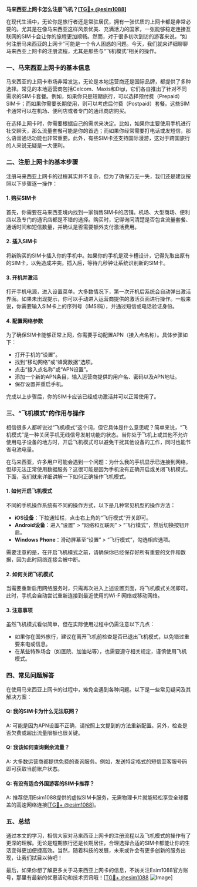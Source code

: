 **马来西亚上网卡怎么注册飞机？[[TG💪+ @esim1088](https://t.me/s/esim1088)]**

在现代生活中，无论你是旅行者还是常驻居民，拥有一张优质的上网卡都是非常必要的。尤其是在像马来西亚这样风景优美、充满活力的国家，一张能够稳定连接互联网的SIM卡会让你的旅程更加顺畅。然而，对于很多初次到访的游客来说，“如何注册马来西亚的上网卡”可能是一个令人困惑的问题。今天，我们就来详细聊聊马来西亚上网卡的注册流程，尤其是那些与“飞机模式”相关的操作。

### 一、马来西亚上网卡的基本信息

马来西亚的上网卡市场非常发达，无论是本地运营商还是国际品牌，都提供了多种选择。常见的本地运营商包括Celcom、Maxis和Digi，它们各自推出了针对不同需求的SIM卡套餐。例如，如果你只是短期旅行，可以选择预付费（Prepaid）SIM卡；而如果你需要长期使用，则可以考虑后付费（Postpaid）套餐。这些SIM卡通常可以在机场、便利店或者专门的通讯商店购买。

在选择上网卡时，你需要根据自己的需求来决定。比如，如果你主要使用手机进行社交聊天，那么流量套餐可能是你的首选；而如果你经常需要打电话或发短信，那么语音通话功能也非常重要。此外，有些SIM卡还支持国际漫游，这对于跨国旅行的人来说无疑是一大便利。

### 二、注册上网卡的基本步骤

注册马来西亚上网卡的过程其实并不复杂，但为了确保万无一失，我们还是建议按照以下步骤逐一操作：

#### 1. 购买SIM卡
首先，你需要在马来西亚境内找到一家销售SIM卡的店铺。机场、大型商场、便利店以及专门的通讯店都是不错的选择。购买时，记得询问清楚是否包含流量套餐、通话时间和短信数量，并确认是否需要额外支付激活费用。

#### 2. 插入SIM卡
将新购买的SIM卡插入你的手机中。如果你的手机是双卡槽设计，记得先取出原有的SIM卡，以免造成冲突。插入后，等待几秒钟让系统识别新的SIM卡。

#### 3. 开机并激活
打开手机电源，进入设置菜单。大多数情况下，第一次开机后系统会自动弹出激活界面。如果未出现提示，你可以手动进入运营商提供的激活页面进行操作。一般来说，你需要输入SIM卡上的序列号（IMSI码），并通过短信或电话验证身份。

#### 4. 配置网络参数
为了确保SIM卡能够正常上网，你需要手动配置APN（接入点名称）。具体步骤如下：
- 打开手机的“设置”。
- 找到“移动网络”或“蜂窝数据”选项。
- 点击“接入点名称”或“APN设置”。
- 添加一个新的APN条目，输入运营商提供的用户名、密码以及APN地址。
- 保存设置并重启手机。

完成以上步骤后，你的SIM卡应该已经成功激活并可以正常使用了。

### 三、“飞机模式”的作用与操作

相信很多人都听说过“飞机模式”这个词，但它具体是什么意思呢？简单来说，“飞机模式”是一种关闭手机无线信号发射功能的状态。当你处于飞机上或其他不允许使用电子设备的地方时，开启飞机模式可以避免干扰其他设备的工作，同时也能节省电池电量。

在马来西亚，许多用户可能会遇到一个问题：为什么我的手机显示已连接到网络，但却无法正常使用数据服务？这很可能是因为手机没有正确开启或关闭飞机模式。下面，我们就来详细讲解一下如何正确操作飞机模式。

#### 1. 如何开启飞机模式
不同的手机操作系统有不同的操作方式，以下是几种常见机型的操作方法：
- **iOS设备**：下拉通知栏，点击右上角的“飞行模式”开关即可。
- **Android设备**：进入“设置” > “网络和互联网” > “飞行模式”，然后切换按钮开启。
- **Windows Phone**：滑动屏幕至“设置” > “飞行模式”，勾选相应选项。

需要注意的是，在开启飞机模式之前，请确保你已经保存好所有重要的文件和数据，因为此时网络连接会被中断。

#### 2. 如何关闭飞机模式
当需要重新启用网络服务时，只需再次进入上述设置页面，将飞机模式关闭即可。此时，手机会自动尝试重新连接到最近使用的Wi-Fi网络或移动网络。

#### 3. 注意事项
虽然飞机模式看似简单，但在实际使用过程中仍需注意以下几点：
- 如果你在国外旅行，建议在离开飞机前检查是否已退出飞机模式，以免错过重要来电或信息。
- 在某些特殊场合（如医院、加油站等），也需要遵守相关规定，谨慎使用飞机模式。

### 四、常见问题解答

在使用马来西亚上网卡的过程中，难免会遇到各种问题。以下是一些常见疑问及其解决方案：

#### Q: 我的SIM卡为什么无法联网？
A: 可能是因为APN设置不正确，请按照上文提到的方法重新配置。另外，检查是否欠费或超出流量限额也很关键。

#### Q: 我该如何查询剩余流量？
A: 大多数运营商都提供免费的查询服务。例如，发送特定格式的短信至客服号码即可获取当前账户状态。

#### Q: 有没有适合外国游客的SIM卡推荐？
A: 推荐使用Esim1088提供的虚拟SIM卡服务，无需物理卡片就能轻松享受全球覆盖的高速网络连接[[TG💪+ @esim1088](https://t.me/s/esim1088)]。

### 五、总结

通过本文的学习，相信大家对马来西亚上网卡的注册流程以及飞机模式的操作有了更深的理解。无论是短期旅行还是长期居住，合理选择合适的SIM卡都能让你的生活变得更加便捷高效。当然，随着科技的发展，未来或许会有更多创新的服务出现，让我们拭目以待吧！

最后，如果你想了解更多关于马来西亚上网卡的信息，不妨关注Esim1088官方账号，那里有最新的优惠活动和技术资讯哦！[[TG💪+ @esim1088](https://t.me/s/esim1088) ![Image](https://i.postimg.cc/4NQfJmqS/Snipaste-2025-05-13-00-14-12.png)]